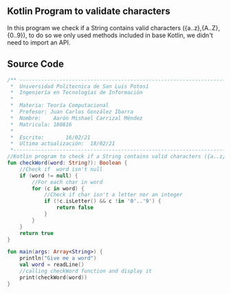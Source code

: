 ## Kotlin Program to validate characters

<p>In this program we check if a String contains valid characters ({a..z},{A..Z},{0..9}), to do so we only used methods included in base Kotlin, we didn't need to import an API.</p>

## Source Code

```kotlin
/** ----------------------------------------------------------------------
 *  Universidad Politecnica de San Luis Potosí
 *  Ingeniería en Tecnologías de Información
 *
 *  Materia: Teoría Computacional
 *  Profesor: Juan Carlos González Ibarra
 *  Nombre:    Aarón Mishael Carrizal Méndez
 *  Matricula: 180816
 *
 *  Escrito:       16/02/21
 *  Ultima actualización:  18/02/21
 *----------------------------------------------------------------------**/
//Kotlin program to check if a String contains valid characters ({a..z},{A..Z},{0..9})
fun checkWord(word: String?): Boolean {
    //Check if  word isn't null
    if (word != null) {
        //For each char in word
        for (c in word) {
            //Check if char isn't a letter nor an integer
            if (!c.isLetter() && c !in '0'..'9') {
                return false
            }
        }
    }
    return true
}

fun main(args: Array<String>) {
    println("Give me a word")
    val word = readLine()
    //calling checkWord function and display it
    print(checkWord(word))
}